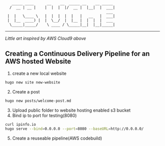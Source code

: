        _____ ____      __    __  _____ __    __ _____
      /  __ | __ |    |  |  |  |/  __ |  |__|  |  ___|
                                                  ___
     |  |   \____ \   |  |  |  |  |   |   __   |  ___|
     |  |__  ____) |  |  \__/  |  |__ |  |  |  |  ___
      \_____|_____/    \ ____ / \_____|__|  |__|_____|
 ----------------------------------------------------------------- 
<i>Little art inspired by AWS Cloud9 above</i>

## Creating a Continuous Delivery Pipeline for an AWS hosted Website

1. create a new local website
```bash
hugo new site new-website
```
2. Create a post
```bash
hugo new posts/welcome-post.md
```
3. Upload public folder to website hosting enabled s3 bucket
4. Bind ip to port for testing(8080)
```bash
curl ipinfo.io
hugo serve --bind=0.0.0.0 --port=8080 --baseURL=http://0.0.0.0/ 
```
5. Create a reuseable pipeline(AWS codebuild)
